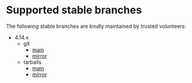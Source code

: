 # Supported stable branches

The following stable branches are kindly maintained by trusted volunteers:

-  4.14.x
   -  git
      -  [main](https://www.alejandro-colomar.es/src/alx/shadow/stable/shadow.git/log/?h=4.14.x)
      -  [mirror](https://github.com/shadow-maint/shadow/tree/4.14.x)
   -  tarballs
      -  [main](https://www.alejandro-colomar.es/share/dist/shadow/4/4.14/)
      -  [mirror](https://github.com/shadow-maint/shadow/releases/)
